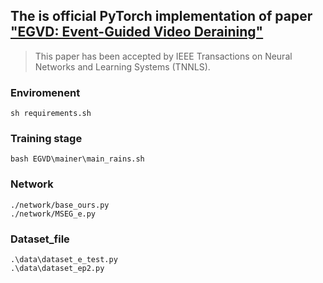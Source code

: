 
## The is official PyTorch implementation of paper ["EGVD: Event-Guided Video Deraining"](https://browse.arxiv.org/pdf/2309.17239v1.pdf)

> This paper has been accepted by IEEE Transactions on Neural Networks and Learning Systems (TNNLS).

### Enviromenent
```shell
sh requirements.sh
```

### Training stage
```shell
bash EGVD\mainer\main_rains.sh
```

### Network
```shell
./network/base_ours.py
./network/MSEG_e.py
```

### Dataset_file
```shell
.\data\dataset_e_test.py
.\data\dataset_ep2.py
```
